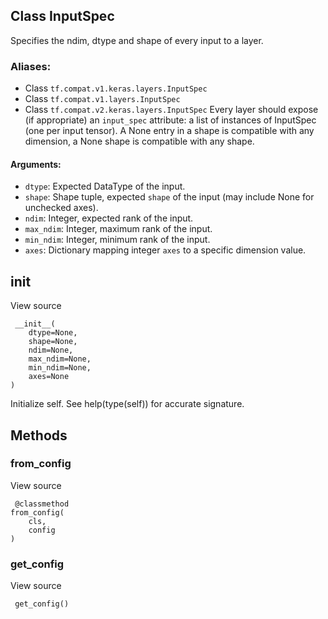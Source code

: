 ## Class InputSpec
Specifies the ndim, dtype and shape of every input to a layer.
### Aliases:
- Class `tf.compat.v1.keras.layers.InputSpec`
- Class `tf.compat.v1.layers.InputSpec`
- Class `tf.compat.v2.keras.layers.InputSpec`
Every layer should expose (if appropriate) an `input_spec` attribute: a list of instances of InputSpec (one per input tensor).
A None entry in a shape is compatible with any dimension, a None shape is compatible with any shape.
#### Arguments:
- `dtype`: Expected DataType of the input.
- `shape`: Shape tuple, expected `shape` of the input (may include None for unchecked axes).
- `ndim`: Integer, expected rank of the input.
- `max_ndim`: Integer, maximum rank of the input.
- `min_ndim`: Integer, minimum rank of the input.
- `axes`: Dictionary mapping integer `axes` to a specific dimension value.
## __init__
View source

```
 __init__(
    dtype=None,
    shape=None,
    ndim=None,
    max_ndim=None,
    min_ndim=None,
    axes=None
)
```
Initialize self. See help(type(self)) for accurate signature.
## Methods
### from_config
View source

```
 @classmethod
from_config(
    cls,
    config
)
```
### get_config
View source

```
 get_config()
```
